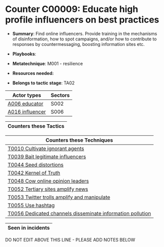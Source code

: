 # Counter C00009: Educate high profile influencers on best practices

* **Summary**: Find online influencers. Provide training in the mechanisms of disinformation, how to spot campaigns, and/or how to contribute to responses by countermessaging, boosting information sites etc. 

* **Playbooks**: 

* **Metatechnique**: M001 - resilience

* **Resources needed:** 

* **Belongs to tactic stage**: TA02


| Actor types | Sectors |
| ----------- | ------- |
| [A006 educator](../actortypes/A006.md) | S002 |
| [A016 influencer](../actortypes/A016.md) | S006 |



| Counters these Tactics |
| ---------------------- |



| Counters these Techniques |
| ------------------------- |
| [T0010 Cultivate ignorant agents](../techniques/T0010.md) |
| [T0039 Bait legitimate influencers](../techniques/T0039.md) |
| [T0044 Seed distortions](../techniques/T0044.md) |
| [T0042 Kernel of Truth](../techniques/T0042.md) |
| [T0048 Cow online opinion leaders](../techniques/T0048.md) |
| [T0052 Tertiary sites amplify news](../techniques/T0052.md) |
| [T0053 Twitter trolls amplify and manipulate](../techniques/T0053.md) |
| [T0055 Use hashtag](../techniques/T0055.md) |
| [T0056 Dedicated channels disseminate information pollution](../techniques/T0056.md) |



| Seen in incidents |
| ----------------- |


DO NOT EDIT ABOVE THIS LINE - PLEASE ADD NOTES BELOW